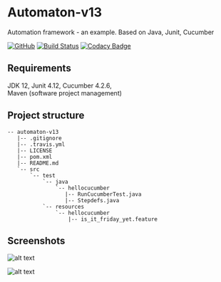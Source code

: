 # Automaton-v13
Automation framework - an example. Based on Java, Junit, Cucumber

[![GitHub](https://img.shields.io/github/license/mashape/apistatus.svg)](https://github.com/BurhanH/automaton-v13/blob/master/LICENSE)
[![Build Status](https://travis-ci.org/BurhanH/Automaton-v13.svg?branch=master)](https://travis-ci.org/BurhanH/Automaton-v13)
[![Codacy Badge](https://api.codacy.com/project/badge/Grade/5f5fd425025c4fb78d3686c58428fc34)](https://www.codacy.com/manual/BurhanH/Automaton-v13?utm_source=github.com&amp;utm_medium=referral&amp;utm_content=BurhanH/Automaton-v13&amp;utm_campaign=Badge_Grade)

## Requirements
JDK 12, Junit 4.12, Cucumber 4.2.6, <br>
Maven (software project management) <br>

## Project structure
```text
-- automaton-v13
   |-- .gitignore
   |-- .travis.yml
   |-- LICENSE
   |-- pom.xml
   |-- README.md
   `-- src
       `-- test
           `-- java
               `-- hellocucumber
                  |-- RunCucumberTest.java
                  |-- Stepdefs.java
           `-- resources
               `-- hellocucumber
                   |-- is_it_friday_yet.feature
```

## Screenshots

![alt text](https://github.com/BurhanH/automaton-13/raw/master/screenshots/cucumber_actions_1.png "Results for Actions") <br>

![alt text](https://github.com/BurhanH/automaton-13/raw/master/screenshots/cucumber_actions_2.png "Results for Actions") <br>
